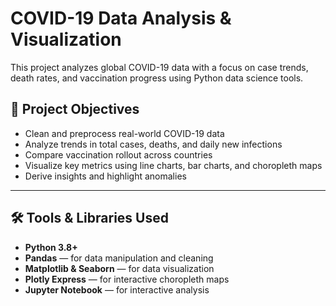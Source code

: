 # COVID-19 Data Analysis & Visualization

This project analyzes global COVID-19 data with a focus on case trends, death rates, and vaccination progress using Python data science tools.


## 🎯 Project Objectives

- Clean and preprocess real-world COVID-19 data
- Analyze trends in total cases, deaths, and daily new infections
- Compare vaccination rollout across countries
- Visualize key metrics using line charts, bar charts, and choropleth maps
- Derive insights and highlight anomalies

---

## 🛠️ Tools & Libraries Used

- **Python 3.8+**
- **Pandas** — for data manipulation and cleaning
- **Matplotlib & Seaborn** — for data visualization
- **Plotly Express** — for interactive choropleth maps
- **Jupyter Notebook** — for interactive analysis

